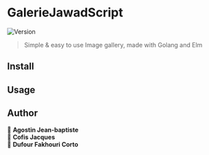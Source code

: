 # GalerieJawadScript
![Version](https://img.shields.io/badge/version-1-blue.svg?cacheSeconds=2592000)

> Simple & easy to use Image gallery, made with Golang and Elm

## Install


## Usage


## Author

👤 **Agostin Jean-baptiste**
<br/>
👤 **Cofis Jacques**
<br/>
👤 **Dufour Fakhouri Corto**